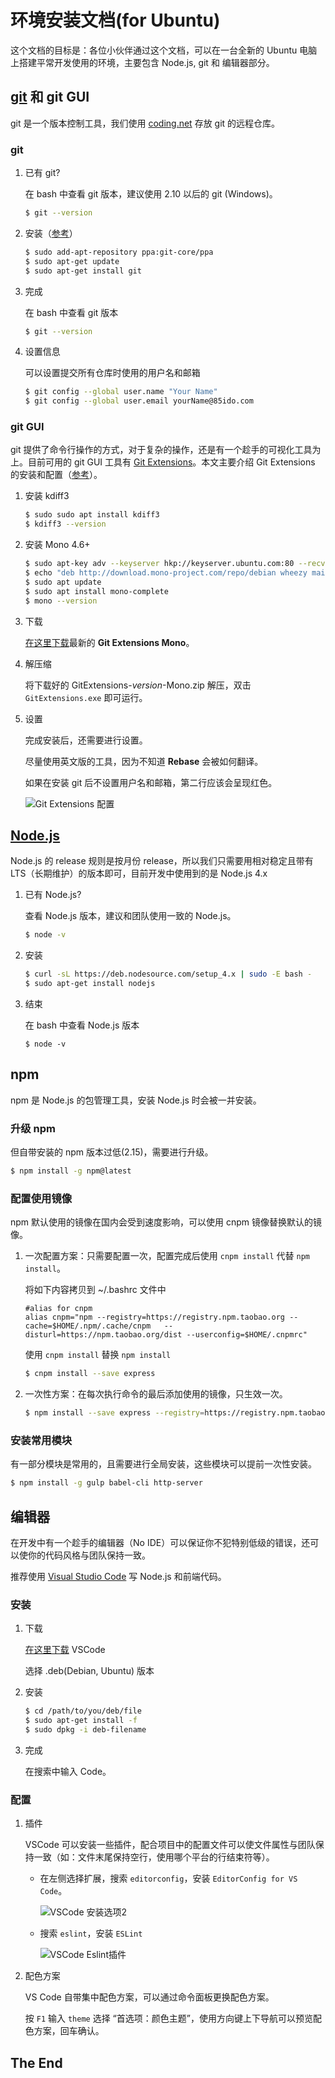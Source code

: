 # 环境安装文档(for Ubuntu)

这个文档的目标是：各位小伙伴通过这个文档，可以在一台全新的 Ubuntu 电脑上搭建平常开发使用的环境，主要包含 Node.js, git 和 编辑器部分。

## [git](https://zh.wikipedia.org/wiki/Git) 和 git GUI

git 是一个版本控制工具，我们使用 [coding.net](https://coding.net) 存放 git 的远程仓库。

### git

1. 已有 git?

    在 bash 中查看 git 版本，建议使用 2.10 以后的 git (Windows)。

    ```bash
    $ git --version
    ```

1. 安装（[参考](http://stackoverflow.com/a/19109661)）

    ```bash
    $ sudo add-apt-repository ppa:git-core/ppa
    $ sudo apt-get update
    $ sudo apt-get install git
    ```

1. 完成

    在 bash 中查看 git 版本

    ```bash
    $ git --version
    ```

1. 设置信息

    可以设置提交所有仓库时使用的用户名和邮箱

    ```bash
    $ git config --global user.name "Your Name"
    $ git config --global user.email yourName@85ido.com
    ```

### git GUI

git 提供了命令行操作的方式，对于复杂的操作，还是有一个趁手的可视化工具为上。目前可用的 git GUI 工具有 [Git Extensions](https://gitextensions.github.io/)。本文主要介绍 Git Extensions 的安装和配置（[参考](https://github.com/gitextensions/gitextensions/wiki/Git-Extensions-on-Linux)）。

1. 安装 kdiff3

    ```bash
    $ sudo sudo apt install kdiff3
    $ kdiff3 --version
    ```

1. 安装 Mono 4.6+

    ```bash
    $ sudo apt-key adv --keyserver hkp://keyserver.ubuntu.com:80 --recv-keys 3FA7E0328081BFF6A14DA29AA6A19B38D3D831EF
    $ echo "deb http://download.mono-project.com/repo/debian wheezy main" | sudo tee /etc/apt/sources.list.d/mono-xamarin.list
    $ sudo apt update
    $ sudo apt install mono-complete
    $ mono --version
    ```

1. 下载

    [在这里下载](https://github.com/gitextensions/gitextensions/releases/latest)最新的 **Git Extensions Mono**。

1. 解压缩

    将下载好的 GitExtensions-*version*-Mono.zip 解压，双击 `GitExtensions.exe` 即可运行。

1. 设置

    完成安装后，还需要进行设置。

    尽量使用英文版的工具，因为不知道 **Rebase** 会被如何翻译。

    如果在安装 git 后不设置用户名和邮箱，第二行应该会呈现红色。

    ![Git Extensions 配置](images/setup/git_extensions-2.jpg)

## [Node.js](https://zh.wikipedia.org/wiki/Node.js)

Node.js 的 release 规则是按月份 release，所以我们只需要用相对稳定且带有 LTS（长期维护）的版本即可，目前开发中使用到的是 Node.js 4.x

1. 已有 Node.js?

    查看 Node.js 版本，建议和团队使用一致的 Node.js。

    ```bash
    $ node -v
    ```

1. 安装

    ```bash
    $ curl -sL https://deb.nodesource.com/setup_4.x | sudo -E bash -
    $ sudo apt-get install nodejs
    ```

1. 结束

    在 bash 中查看 Node.js 版本
    ```shell
    $ node -v
    ```

## npm

npm 是 Node.js 的包管理工具，安装 Node.js 时会被一并安装。

### 升级 npm

但自带安装的 npm 版本过低(2.15)，需要进行升级。

```bash
$ npm install -g npm@latest
```

### 配置使用镜像

npm 默认使用的镜像在国内会受到速度影响，可以使用 cnpm 镜像替换默认的镜像。

1. 一次配置方案：只需要配置一次，配置完成后使用 `cnpm install` 代替 `npm install`。

    将如下内容拷贝到 ~/.bashrc 文件中

    ```
    #alias for cnpm
    alias cnpm="npm --registry=https://registry.npm.taobao.org --cache=$HOME/.npm/.cache/cnpm   --disturl=https://npm.taobao.org/dist --userconfig=$HOME/.cnpmrc"
    ```

    使用 `cnpm install` 替换 `npm install`

    ```bash
    $ cnpm install --save express
    ```

1. 一次性方案：在每次执行命令的最后添加使用的镜像，只生效一次。

    ```bash
    $ npm install --save express --registry=https://registry.npm.taobao.org
    ```

### 安装常用模块

有一部分模块是常用的，且需要进行全局安装，这些模块可以提前一次性安装。

```bash
$ npm install -g gulp babel-cli http-server
```

## 编辑器

在开发中有一个趁手的编辑器（No IDE）可以保证你不犯特别低级的错误，还可以使你的代码风格与团队保持一致。

推荐使用 [Visual Studio Code](https://code.visualstudio.com/) 写 Node.js 和前端代码。

### 安装

1. 下载

    [在这里下载](https://code.visualstudio.com/#alt-downloads) VSCode

    选择 .deb(Debian, Ubuntu) 版本

1. 安装

    ```bash
    $ cd /path/to/you/deb/file
    $ sudo apt-get install -f
    $ sudo dpkg -i deb-filename
    ```

1. 完成

    在搜索中输入 Code。

### 配置

1. 插件

    VSCode 可以安装一些插件，配合项目中的配置文件可以使文件属性与团队保持一致（如：文件末尾保持空行，使用哪个平台的行结束符等）。

    - 在左侧选择扩展，搜索 `editorconfig`，安装 `EditorConfig for VS Code`。

        ![VSCode 安装选项2](images/setup/vscode-2.jpg)
    
    - 搜索 `eslint`，安装 `ESLint`
    
        ![VSCode Eslint插件](images/setup/vscode-3.jpg)

1. 配色方案

    VS Code 自带集中配色方案，可以通过命令面板更换配色方案。

    按 `F1` 输入 `theme` 选择 “首选项：颜色主题”，使用方向键上下导航可以预览配色方案，回车确认。

## The End
